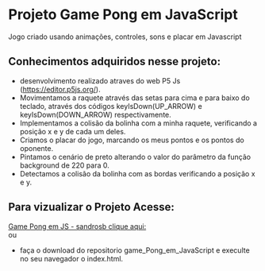 # Projeto Game Pong em JavaScript
Jogo criado usando animações, controles, sons e placar em Javascript

## Conhecimentos adquiridos nesse projeto:

- desenvolvimento realizado atraves do web P5 Js (https://editor.p5js.org/).
- Movimentamos a raquete através das setas para cima e para baixo do teclado, através dos códigos keyIsDown(UP_ARROW) e keyIsDown(DOWN_ARROW) respectivamente.
- Implementamos a colisão da bolinha com a minha raquete, verificando a posição x e y de cada um deles.
- Criamos o placar do jogo, marcando os meus pontos e os pontos do oponente.
- Pintamos o cenário de preto alterando o valor do parâmetro da função background de 220 para 0.
- Detectamos a colisão da bolinha com as bordas verificando a posição x e y.
## Para vizualizar o Projeto Acesse:

[Game Pong em JS - sandrosb clique aqui:](https://editor.p5js.org/sandrosb/sketches/W-zDk88l_)
<br> ou
- faça o download do repositorio game_Pong_em_JavaScript e execulte no seu navegador o index.html.
